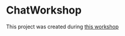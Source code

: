 # ChatWorkshop

This project was created during [this workshop](https://github.com/mandarini/chat-workshop-docs/blob/master/Chapter_11.md)
